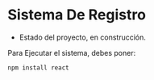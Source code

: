 <h1>Sistema De Registro</h1>

- Estado del proyecto, en construcción.

Para Ejecutar el sistema, debes poner:

```npm install react```
